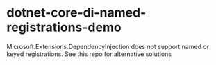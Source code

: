 # dotnet-core-di-named-registrations-demo
Microsoft.Extensions.DependencyInjection does not support named or keyed registrations. See this repo for alternative solutions
